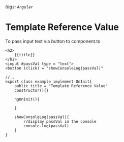 ###### tags: `Angular`
# Template Reference Value

To pass input text via button to component.ts
```htmlembedded=
<h2>
    {{title}}
</h2>
<input #passVal type = "text">
<button (click) = "showConsoleLog(passVal)"
```
```typescript=
//..
export class example implement OnInit{
    public title = "Template Reference Value"
    constructor(){}
    
    ngOnInit(){
        
    }
    
    showConsoleLog(passVal){
        //display passVal in the console
        console.log(passVal)
    }
}
```